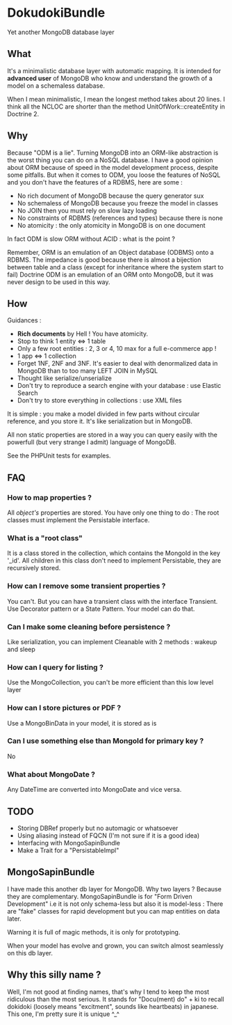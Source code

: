 DokudokiBundle
==============

Yet another MongoDB database layer

What
----

It's a minimalistic database layer with automatic mapping. 
It is intended for **advanced user** of MongoDB
who know and understand the growth of a model on a schemaless database.

When I mean minimalistic, I mean the longest method takes about 20 lines. I think all
the NCLOC are shorter than the method UnitOfWork::createEntity in Doctrine 2.

Why
---

Because "ODM is a lie". Turning MongoDB into an ORM-like abstraction is the worst
thing you can do on a NoSQL database. I have a good opinion about ORM
because of speed in the model development process, despite some pitfalls.
But when it comes to ODM, you loose the features of NoSQL and you don't have
the features of a RDBMS, here are some : 

 * No rich document of MongoDB because the query generator sux
 * No schemaless of MongoDB because you freeze the model in classes
 * No JOIN then you must rely on slow lazy loading
 * No constraints of RDBMS (references and types) because there is none
 * No atomicity : the only atomicity in MongoDB is on one document

In fact ODM is slow ORM without ACID : what is the point ?

Remember, ORM is an emulation of an Object database (ODBMS) onto a RDBMS.
The impedance is good because there is almost a bijection between table and a class
(except for inheritance where the system start to fail)
Doctrine ODM is an emulation of an ORM onto MongoDB, but it was never design
to be used in this way.

How
---

Guidances :
 * **Rich documents** by Hell ! You have atomicity.
 * Stop to think 1 entity <=> 1 table
 * Only a few root entities : 2, 3 or 4, 10 max for a full e-commerce app !
 * 1 app <=> 1 collection
 * Forget 1NF, 2NF and 3NF. It's easier to deal with denormalized data in 
   MongoDB than to too many LEFT JOIN in MySQL
 * Thought like serialize/unserialize
 * Don't try to reproduce a search engine with your database : use Elastic Search
 * Don't try to store everything in collections : use XML files

It is simple : you make a model divided in few parts without circular reference, 
and you store it. It's like serialization but in MongoDB.

All non static properties are stored in a way you can query easily with the
powerfull (but very strange I admit) language of MongoDB.

See the PHPUnit tests for examples.

FAQ
---

### How to map properties ?
All *object's* properties are stored. You have only one thing to do : 
The root classes must implement the Persistable interface.

### What is a "root class"
It is a class stored in the collection, which contains the MongoId in the key '_id'.
All children in this class don't need to implement Persistable, they are
recursively stored.

### How can I remove some transient properties ?
You can't. But you can have a transient class with the interface Transient.
Use Decorator pattern or a State Pattern. Your model can do that.

### Can I make some cleaning before persistence ?
Like serialization, you can implement Cleanable with 2 methods : wakeup and sleep

### How can I query for listing ?
Use the MongoCollection, you can't be more efficient than this low level layer

### How can I store pictures or PDF ?
Use a MongoBinData in your model, it is stored as is

### Can I use something else than MongoId for primary key ?
No

### What about MongoDate ?
Any DateTime are converted into MongoDate and vice versa.

TODO
----

 * Storing DBRef properly but no automagic or whatsoever
 * Using aliasing instead of FQCN (I'm not sure if it is a good idea)
 * Interfacing with MongoSapinBundle
 * Make a Trait for a "PersistableImpl"

MongoSapinBundle
----------------

I have made this another db layer for MongoDB. Why two layers ? Because they
are complementary. MongoSapinBundle is for "Form Driven Development" i.e
it is not only schema-less but also it is model-less : There are "fake" classes
for rapid development but you can map entities on data later. 

Warning it is full of magic methods, it is only for
prototyping.

When your model has evolve and grown, you can switch almost seamlessly 
on this db layer.

Why this silly name ?
---------------------

Well, I'm not good at finding names, that's why I tend to keep the most ridiculous
than the most serious. It stands for "Docu(ment) do" + ki to recall
dokidoki (loosely means "excitment", sounds like heartbeats) in japanese.
This one, I'm pretty sure it is unique ^_^